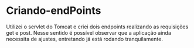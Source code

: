 # Criando-endPoints

Utilizei o servlet do Tomcat e criei dois endpoints realizando as requisições get e post. Nesse sentido é possível observar que a aplicação ainda necessita de ajustes, entretando já está rodando tranquilamente.
